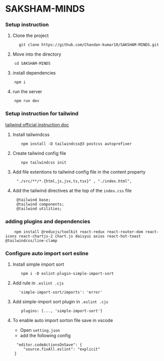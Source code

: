 # SAKSHAM-MINDS 

### Setup instruction

 1. Clone the project

```
      git clone https://github.com/Chandan-kumar10/SAKSHAM-MINDS.git
```

 2. Move into the directory

 ```
     cd SAKSHAM-MINDS
```

 3. install dependencies

 ```
     npm i
```

 4. run the server

 ```
     npm run dev
```



### Setup instruction for tailwind

[tailwind official instruction doc](https://v3.tailwindcss.com/docs/installation)

 1. Install tailwindcss

 ```
        npm install -D tailwindcss@3 postcss autoprefixer
```

 2. Create tailwind config file

 ```
        npx tailwindcss init
```

3. Add file extentions to tailwind config file in the content property
```
     "./src/**/*.{html,js,jsx,ts,tsx}" , "./index.html",

```

4. Add the tailwind directives at the top of the  `index.css` file

```
     @tailwind base;
     @tailwind components;
     @tailwind utilities;
```

### adding plugins and dependencies 

```
    npm install @reduxjs/toolkit react-redux react-router-dom react-icons react-chartjs-2 chart.js daisyui axios react-hot-toast @tailwindcss/line-clamp

```


### Configure auto import sort esline

1. Install simple import sort 

```
       npm i -D eslint-plugin-simple-import-sort
```

2. Add rule in  `.eslint .cjs`

```
      'simple-import-sort/imports': 'error'
```

3. Add simple-import sort plugin in `.eslint .cjs`

```
       plugins: [..., 'simple-import-sort']
```

4. To enable auto import sorton file save in vscode

   - Open `setting.json` 
   - add the following config
```
     "editor.codeActionsOnSave": {
        "source.fixAll.eslint": "explicit"
    }
```